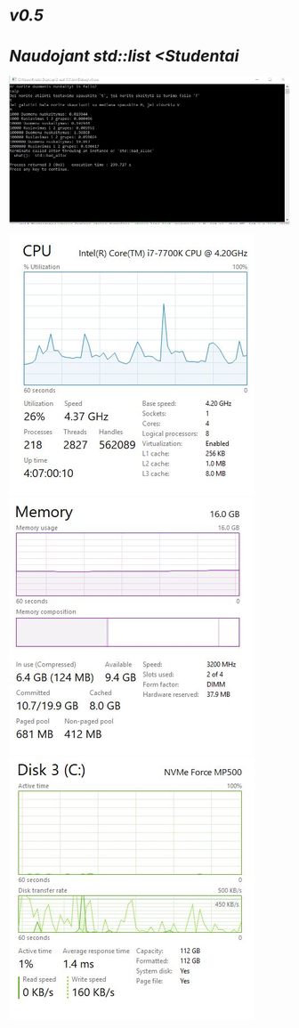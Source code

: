 # ***v0.5***
# ***Naudojant std::list <Studentai***
![](LIST.JPG)

![](LIST1.JPG) ![](LIST2.JPG) ![](LIST3.JPG)
